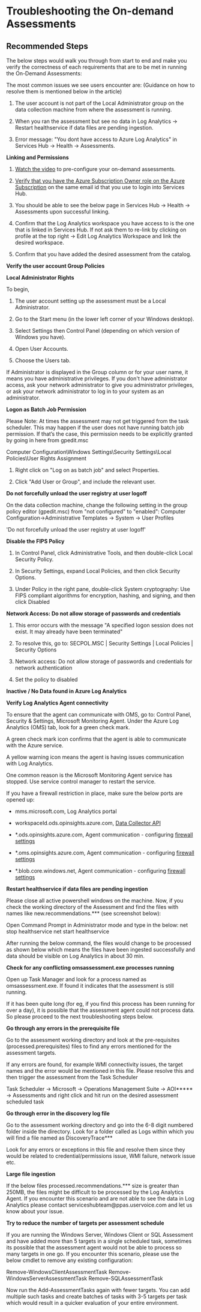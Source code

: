 <properties
	pageTitle="Troubleshooting the On-demand Assessments"
	description="OMS On-demand Assessments Troubleshooting Self Help and Explanation"
	infoBubbleText=""
	service="microsoft.assessments"
	resource="recommendations"
	authors="v-dinova"
	authoralias="v-dinova"
	displayOrder=""
	articleId="microsoftassessments-troubleshooting-the-onboarding-process"
	diagnosticScenario=""
	selfHelpType="generic"
	supportTopicIds="32612415,32612423,32612431,32612459,32612494,32612522,32612528"
	resourceTags="assessments,on-boarding,troubleshooting`"
	productPesIds="15725"
	cloudEnvironments="public"
/>

# Troubleshooting the On-demand Assessments

## Recommended Steps

The below steps would walk you through from start to end and make you verify the
correctness of each requirements that are to be met in running the On-Demand
Assessments:

The most common issues we see users encounter are: (Guidance on how to resolve
them is mentioned below in the article)

1.  The user account is not part of the Local Administrator group on the data
    collection machine from where the assessment is running.

2.  When you ran the assessment but see no data in Log Analytics -\> Restart
    healthservice if data files are pending ingestion.

3.  Error message: "You dont have access to Azure Log Analytics" in Services Hub
    -\> Health -\> Assessments.

**Linking and Permissions**

1.  [Watch the
    video](https://video.serviceshub.microsoft.com/PublicPage/video/5581.aspx) to
    pre-configure your on-demand assessments.

2.  [Verify that you have the Azure Subscription Owner role on the Azure
    Subscription](https://docs.microsoft.com/services-hub/health/health-kb-adduserazure) on
    the same email id that you use to login into Services Hub.

3.  You should be able to see the below page in Services Hub -\> Health -\>
    Assessments upon successful linking.

4.  Confirm that the Log Analytics workspace you have access to is the one that
    is linked in Services Hub. If not ask them to re-link by clicking on profile
    at the top right -\> Edit Log Analytics Workspace and link the desired
    workspace.

5.  Confirm that you have added the desired assessment from the catalog. 

**Verify the user account Group Policies**

**Local Administrator Rights**

To begin,

1.  The user account setting up the assessment must be a Local Administrator.

2.  Go to the Start menu (in the lower left corner of your Windows desktop).

3.  Select Settings then Control Panel (depending on which version of Windows
    you have).

4.  Open User Accounts.

5.  Choose the Users tab.

If Administrator is displayed in the Group column or for your user name, it
means you have administrative privileges. If you don't have administrator
access, ask your network administrator to give you administrator privileges, or
ask your network administrator to log in to your system as an administrator.

**Logon as Batch Job Permission**

Please Note: At times the assessment may not get triggered from the task
scheduler. This may happen if the user does not have running batch job
permission. If that’s the case, this permission needs to be explicitly granted
by going in here from gpedit.msc

Computer Configuration\\Windows Settings\\Security Settings\\Local
Policies\\User Rights Assignment

1.  Right click on "Log on as batch job" and select Properties.

2.  Click "Add User or Group", and include the relevant user.

**Do not forcefully unload the user registry at user logoff**

On the data collection machine, change the following setting in the group policy
editor (gpedit.msc) from "not configured" to "enabled": Computer
Configuration-\>Administrative Templates -\> System -\> User Profiles

'Do not forcefully unload the user registry at user logoff'

**Disable the FIPS Policy**

1.  In Control Panel, click Administrative Tools, and then double-click Local
    Security Policy.

2.  In Security Settings, expand Local Policies, and then click Security
    Options. 

3.  Under Policy in the right pane, double-click System cryptography: Use FIPS
    compliant algorithms for encryption, hashing, and signing, and then click
    Disabled

**Network Access: Do not allow storage of passwords and credentials**

1.  This error occurs with the message "A specified logon session does not
    exist. It may already have been terminated"

2.  To resolve this, go to: SECPOL.MSC \| Security Settings \| Local Policies \|
    Security Options

3.  Network access: Do not allow storage of passwords and credentials for
    network authentication 

4.  Set the policy to disabled

**Inactive / No Data found in Azure Log Analytics**

**Verify Log Analytics Agent connectivity**

To ensure that the agent can communicate with OMS, go to: Control Panel,
Security & Settings, Microsoft Monitoring Agent. Under the Azure Log Analytics
(OMS) tab, look for a green check mark.

A green check mark icon confirms that the agent is able to communicate with the
Azure service.

A yellow warning icon means the agent is having issues communication with Log
Analytics.

One common reason is the Microsoft Monitoring Agent service has stopped. Use
service control manager to restart the service.

If you have a firewall restriction in place, make sure the below ports are
opened up:

-   mms.microsoft.com, Log Analytics portal

-   workspaceId.ods.opinsights.azure.com, [Data Collector
    API](https://docs.microsoft.com/en-us/azure/log-analytics/log-analytics-data-collector-api)

-   \*.ods.opinsights.azure.com, Agent communication - configuring [firewall
    settings](https://docs.microsoft.com/en-us/azure/log-analytics/log-analytics-agent-windows)

-   \*.oms.opinsights.azure.com, Agent communication - configuring [firewall
    settings](https://docs.microsoft.com/en-us/azure/log-analytics/log-analytics-agent-windows)

-   \*.blob.core.windows.net, Agent communication - configuring [firewall
    settings](https://docs.microsoft.com/en-us/azure/log-analytics/log-analytics-agent-windows)

**Restart healthservice if data files are pending ingestion**

Please close all active powershell windows on the machine. Now, if you check the
working directory of the Assessment and find the files with names like
new.recommendations.\*\*\* (see screenshot below):

Open Command Prompt in Administrator mode and type in the below: net stop
healthservice net start healthservice

After running the below command, the files would change to be processed as shown
below which means the files have been ingested successfully and data should be
visible on Log Analytics in about 30 min.

**Check for any conflicting omsassessment.exe processes running**

Open up Task Manager and look for a process named as omsassessment.exe. If found
it indicates that the assessment is still running.

If it has been quite long (for eg, if you find this process has been running for
over a day), it is possible that the assessment agent could not process data. So
please proceed to the next troubleshooting steps below.

**Go through any errors in the prerequisite file**

Go to the assessment working directory and look at the pre-requisites
(processed.prerequisites) files to find any errors mentioned for the assessment
targets.

If any errors are found, for example WMI connectivity issues, the target names
and the error would be mentioned in this file. Please resolve this and then
trigger the assessment from the Task Scheduler

Task Scheduler -\> Microsoft -\> Operations Management Suite -\> AOI\*\*\*\*\*
-\> Assessments and right click and hit run on the desired assessment scheduled
task

**Go through error in the discovery log file**

Go to the assessment working directory and go into the 6-8 digit numbered folder
inside the directory. Look for a folder called as Logs within which you will
find a file named as DiscoveryTrace\*\*\*

Look for any errors or exceptions in this file and resolve them since they would
be related to credential/permissions issue, WMI failure, network issue etc.

**Large file ingestion**

If the below files processed.recommendations.\*\*\* size is greater than 250MB,
the files might be difficult to be processed by the Log Analytics Agent. If you
encounter this scenario and are not able to see the data in Log Analytics please
contact serviceshubteam\@ppas.uservoice.com and let us know about your issue.

**Try to reduce the number of targets per assessment schedule**

If you are running the Windows Server, Windows Client or SQL Assessment and have
added more than 5 targets in a single scheduled task, sometimes its possible
that the assessment agent would not be able to process so many targets in one
go. If you encounter this scenario, please use the below cmdlet to remove any
existing configuration:

Remove-WindowsClientAssessmentTask Remove-WindowsServerAssessmentTask
Remove-SQLAssessmentTask

Now run the Add-AssessmentTasks again with fewer targets. You can add multiple
such tasks and create batches of tasks with 3-5 targets per task which would
result in a quicker evaluation of your entire environment.

